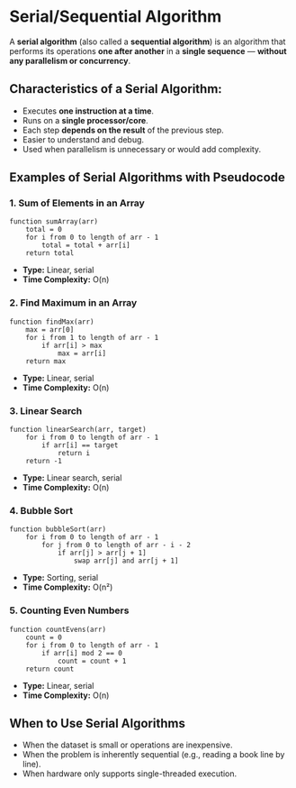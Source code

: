 # Serial/Sequential Algorithm

A **serial algorithm** (also called a **sequential algorithm**) is an algorithm that performs its operations **one after another** in a **single sequence** — **without any parallelism or concurrency**.

## Characteristics of a Serial Algorithm:

* Executes **one instruction at a time**.
* Runs on a **single processor/core**.
* Each step **depends on the result** of the previous step.
* Easier to understand and debug.
* Used when parallelism is unnecessary or would add complexity.

## Examples of Serial Algorithms with Pseudocode

### 1. **Sum of Elements in an Array**

```pseudocode
function sumArray(arr)
    total = 0
    for i from 0 to length of arr - 1
        total = total + arr[i]
    return total
```

* **Type:** Linear, serial
* **Time Complexity:** O(n)

### 2. **Find Maximum in an Array**

```pseudocode
function findMax(arr)
    max = arr[0]
    for i from 1 to length of arr - 1
        if arr[i] > max
            max = arr[i]
    return max
```

* **Type:** Linear, serial
* **Time Complexity:** O(n)

### 3. **Linear Search**

```pseudocode
function linearSearch(arr, target)
    for i from 0 to length of arr - 1
        if arr[i] == target
            return i
    return -1
```

* **Type:** Linear search, serial
* **Time Complexity:** O(n)

### 4. **Bubble Sort**

```pseudocode
function bubbleSort(arr)
    for i from 0 to length of arr - 1
        for j from 0 to length of arr - i - 2
            if arr[j] > arr[j + 1]
                swap arr[j] and arr[j + 1]
```

* **Type:** Sorting, serial
* **Time Complexity:** O(n²)

### 5. **Counting Even Numbers**

```pseudocode
function countEvens(arr)
    count = 0
    for i from 0 to length of arr - 1
        if arr[i] mod 2 == 0
            count = count + 1
    return count
```

* **Type:** Linear, serial
* **Time Complexity:** O(n)

## When to Use Serial Algorithms

* When the dataset is small or operations are inexpensive.
* When the problem is inherently sequential (e.g., reading a book line by line).
* When hardware only supports single-threaded execution.
